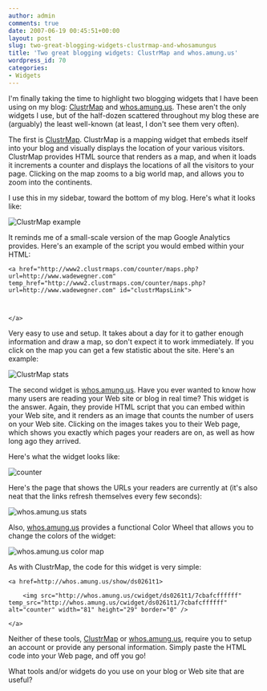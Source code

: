 ```yaml
---
author: admin
comments: true
date: 2007-06-19 00:45:51+00:00
layout: post
slug: two-great-blogging-widgets-clustrmap-and-whosamungus
title: 'Two great blogging widgets: ClustrMap and whos.amung.us'
wordpress_id: 70
categories:
- Widgets
---
```


I'm finally taking the time to highlight two blogging widgets that I have been using on my blog: [ClustrMap](http://www2.clustrmaps.com/) and [whos.amung.us](http://whos.amung.us/). These aren't the only widgets I use, but of the half-dozen scattered throughout my blog these are (arguably) the least well-known (at least, I don't see them very often).

The first is [ClustrMap](http://www2.clustrmaps.com/). ClustrMap is a mapping widget that embeds itself into your blog and visually displays the location of your various visitors. ClustrMap provides HTML source that renders as a map, and when it loads it increments a counter and displays the locations of all the visitors to your page. Clicking on the map zooms to a big world map, and allows you to zoom into the continents.

I use this in my sidebar, toward the bottom of my blog. Here's what it looks like:

![ClustrMap example](https://wadewegner.blob.core.windows.net/wordpress/content/binary/cluster.gif)

It reminds me of a small-scale version of the map Google Analytics provides. Here's an example of the script you would embed within your HTML:

	<a href="http://www2.clustrmaps.com/counter/maps.php?url=http://www.wadewegner.com" temp_href="http://www2.clustrmaps.com/counter/maps.php?url=http://www.wadewegner.com" id="clustrMapsLink">
	    
		

	</a>

Very easy to use and setup. It takes about a day for it to gather enough information and draw a map, so don't expect it to work immediately. If you click on the map you can get a few statistic about the site. Here's an example:

![ClustrMap stats](https://wadewegner.blob.core.windows.net/wordpress/content/binary/stats.gif)

The second widget is [whos.amung.us](http://whos.amung.us/). Have you ever wanted to know how many users are reading your Web site or blog in real time? This widget is the answer. Again, they provide HTML script that you can embed within your Web site, and it renders as an image that counts the number of users on your Web site. Clicking on the images takes you to their Web page, which shows you exactly which pages your readers are on, as well as how long ago they arrived.

Here's what the widget looks like:

![counter](http://whos.amung.us/cwidget/ds0261t1/7cbafcffffff)

Here's the page that shows the URLs your readers are currently at (it's also neat that the links refresh themselves every few seconds):

![whos.amung.us stats](https://wadewegner.blob.core.windows.net/wordpress/content/binary/links.gif)

Also, [whos.amung.us](http://whos.amung.us/) provides a functional Color Wheel that allows you to change the colors of the widget:

![whos.amung.us color map](https://wadewegner.blob.core.windows.net/wordpress/content/binary/wheel.gif)

As with ClustrMap, the code for this widget is very simple:
    
	<a href=http://whos.amung.us/show/ds0261t1>
	    
		<img src="http://whos.amung.us/cwidget/ds0261t1/7cbafcffffff" temp_src="http://whos.amung.us/cwidget/ds0261t1/7cbafcffffff" alt="counter" width="81" height="29" border="0" />
	    
	</a>

Neither of these tools, [ClustrMap](http://www2.clustrmaps.com/) or [whos.amung.us](http://whos.amung.us/), require you to setup an account or provide any personal information. Simply paste the HTML code into your Web page, and off you go!

What tools and/or widgets do you use on your blog or Web site that are useful?